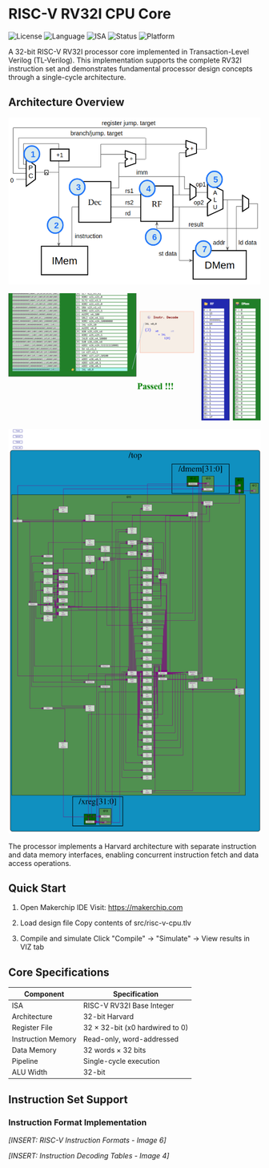 # RISC-V RV32I CPU Core
![License](https://img.shields.io/badge/License-MIT-blue.svg)
![Language](https://img.shields.io/badge/HDL-TL--Verilog-green.svg)
![ISA](https://img.shields.io/badge/ISA-RISC--V%20RV32I-orange.svg)
![Status](https://img.shields.io/badge/Status-Verified-brightgreen.svg)
![Platform](https://img.shields.io/badge/Platform-Makerchip-purple.svg)

A 32-bit RISC-V RV32I processor core implemented in Transaction-Level Verilog (TL-Verilog). This implementation supports the complete RV32I instruction set and demonstrates fundamental processor design concepts through a single-cycle architecture.

## Architecture Overview

![Complete Circuit Diagram](CPU_Circuit_Diagram.png)

![CPU Visualization](visualization.png)

![Block Diagram](CPU_Block_Diagram.svg)

The processor implements a Harvard architecture with separate instruction and data memory interfaces, enabling concurrent instruction fetch and data access operations.

## Quick Start

1. Open Makerchip IDE
   Visit: https://makerchip.com

2. Load design file
   Copy contents of src/risc-v-cpu.tlv

3. Compile and simulate
   Click "Compile" → "Simulate" → View results in VIZ tab

## Core Specifications

| Component | Specification |
|-----------|---------------|
| ISA | RISC-V RV32I Base Integer |
| Architecture | 32-bit Harvard |
| Register File | 32 × 32-bit (x0 hardwired to 0) |
| Instruction Memory | Read-only, word-addressed |
| Data Memory | 32 words × 32 bits |
| Pipeline | Single-cycle execution |
| ALU Width | 32-bit |

## Instruction Set Support

### Instruction Format Implementation

*[INSERT: RISC-V Instruction Formats - Image 6]*

*[INSERT: Instruction Decoding Tables - Image 4]*
